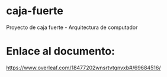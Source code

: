 # caja-fuerte
Proyecto de caja fuerte - Arquitectura de computador
# Enlace al documento:
https://www.overleaf.com/18477202wnsrtvtgnvxb#/69684516/
